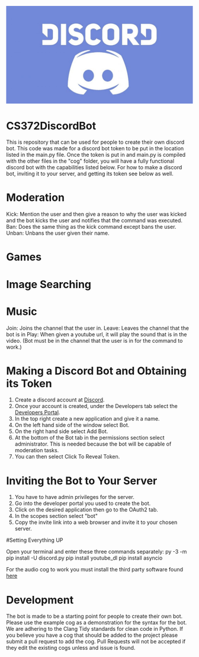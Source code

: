 ![Discord Logo](https://github.com/AlaskaBlake/CS372DiscordBot/blob/master/Discord%20Logo.jpg)

# CS372DiscordBot

This is repository that can be used for people to create their own discord bot. This code was made for a discord bot token to be put 
in the location listed in the main.py file. Once the token is put in and main.py is compiled with the other files in the "cog" folder, 
you will have a fully functional discord bot with the capabilities listed below. For how to make a discord bot, inviting it to your
server, and getting its token see below as well.

# Moderation

Kick: Mention the user and then give a reason to why the user was kicked and the bot kicks the user and notifies that the command was executed.
Ban: Does the same thing as the kick command except bans the user.
Unban: Unbans the user given their name.

# Games



# Image Searching



# Music

Join: Joins the channel that the user in.
Leave: Leaves the channel that the bot is in
Play: When given a youtube url, it will play the sound that is in the video. 
    (Bot must be in the channel that the user is in for the command to work.)
   


# Making a Discord Bot and Obtaining its Token

1. Create a discord account at [Discord](https://discordapp.com/).
2. Once your account is created, under the Developers tab select the [Developers Portal](https://discordapp.com/developers/applications).
3. In the top right create a new application and give it a name.
4. On the left hand side of the window select Bot.
5. On the right hand side select Add Bot.
6. At the bottom of the Bot tab in the permissions section select administrator. This is needed because the bot will be capable of
      moderation tasks.
7. You can then select Click To Reveal Token. 

# Inviting the Bot to Your Server

1. You have to have admin privileges for the server.
2. Go into the developer portal you used to create the bot.
3. Click on the desired application then go to the OAuth2 tab.
4. In the scopes section select "bot"
5. Copy the invite link into a web browser and invite it to your chosen server.

#Setting Everything UP

Open your terminal and enter these three commands separately:
py -3 -m pip install -U discord.py
pip install youtube_dl
pip install asyncio

For the audio cog to work you must install the third party software found [here](https://www.wikihow.com/Install-FFmpeg-on-Windows)

# Development

The bot is made to be a starting point for people to create their own bot. Please use the example cog as a demonstration for the
syntax for the bot. We are adhering to the Clang Tidy standards for clean code in Python. If you believe you have a cog that should
be added to the project please submit a pull request to add the cog. Pull Requests will not be accepted if they edit the existing cogs
unless and issue is found.
